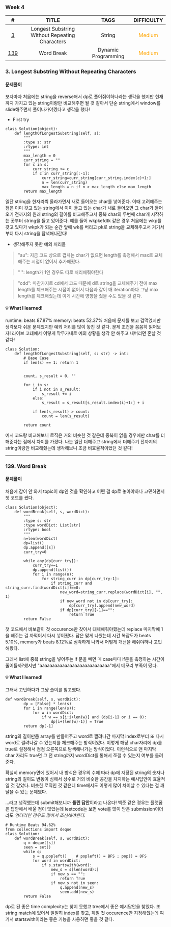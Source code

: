 ### **Week 4**
|                                  #                                   |        TITLE         |        TAGS         |              DIFFICULTY               |
|:--------------------------------------------------------------------:|:--------------------:|:-------------------:|:-------------------------------------:|
| [3](https://leetcode.com/problems/longest-substring-without-repeating-characters/) | Longest Substring Without Repeating Characters |       String        | <span style="color:orange">Medium</span> |
|         [139](https://leetcode.com/problems/word-break/)          |         Word Break          | Dynamic Programming | <span style="color:orange">Medium</span> |

### 3. Longest Substring Without Repeating Characters
#### 문제풀이
보자마자 처음에는 string을 reverse해서 dp로 풀어줘야하나라는 생각을 했지만 현재까지 가지고 있는 string이랑만 비교해주면 될 것 같아서 단순 string에서 window를 slide해주면서 풀어나가야겠다고 생각을 했다!

- First try
```
class Solution(object):
    def lengthOfLongestSubstring(self, s):
        """
        :type s: str
        :rtype: int
        """
        max_length = 0
        curr_string = ""
        for c in s:
            curr_string += c
            if c in curr_string[:-1]:
                curr_string=curr_string[curr_string.index(c)+1:]
                n = len(curr_string)
                max_length = n if n > max_length else max_length
        return max_length
```
일단 string을 한자리씩 올라가면서 새로 들어오는 char를 넣어준다. 이때 고려해주는 점은 이미 갖고 있는 string에서 이미 들고 있는 char가 새로 들어오면 그 char가 들어오기 전까지의 원래 string의 길이를 비교해주고서 중복 char의 두번째 char개 시작하는 곳부터 string을 들고 있어준다.
예를 들어 wkpkefdtk 같은 경우 처음에는 wkp를 갖고 있다가 wkpk가 되는 순간 앞에 wk를 버리고 pk로 string을 교체해주고서 거기서부터 다시 string을 탐색해나간다!

- 생각해주지 못한 예외 처리들
> "au": 지금 코드 상으로 겹치는 char가 없으면 length를 측정해서 max로 교체해주는 시점이 없어서 추가해줬다.

> " ": length가 1인 경우도 따로 처리해줘야한다

> "cdd": 마찬가지로 cd에서 코드 때문에 d로 string을 교체해주기 전에 max length를 체크해주는 시점이 없어서 다음과 같이 매 iteration마다 그냥 max length를 체크해줬는데 이게 시간에 영향을 줬을 수도 있을 것 같다.


#### 💡 What I learned!
runtime: beats 87.87%
memory: beats 52.37%
처음에 문제를 보고 겁먹었지만 생각보다 쉬운 문제였지만 예외 처리를 많이 놓친 것 같다. 문제 조건을 꼼꼼히 읽어보자!
라이브 코테에서 이렇게 막무가내로 예외 상황을 생각 안 해주고 내버리면 혼날 것 같다!

```
class Solution:
    def lengthOfLongestSubstring(self, s: str) -> int:
        # Base Case
        if len(s) == 1: return 1


        count, s_result = 0, ''

        for i in s:
            if i not in s_result:
                s_result += i
            else:
                s_result = s_result[s_result.index(i)+1:] + i

            if len(s_result) > count:
                count = len(s_result)
        
        return count
```
예시 코드랑 비교해보니 로직은 거의 비슷한 것 같은데 중복이 없을 경우에만 char를 더해준다는 점에서 차이를 가졌다. 나는 일단 더해주고 string에서 더해주기 전까지의 string이랑만 비교해줬는데 생각해보니 조금 비효율적이었던 것 같다!

-------------------------------------------------------------------
### 139. Word Break
#### 문제풀이
처음에 감이 안 와서 topic이 dp인 것을 확인하고 어떤 걸 dp로 놓아야하나 고민하면서 첫 코드를 짰다.
```
class Solution(object):
    def wordBreak(self, s, wordDict):
        """
        :type s: str
        :type wordDict: List[str]
        :rtype: bool
        """
        n=len(wordDict)
        dp=list()
        dp.append([s])
        curr_try=0

        while any(dp[curr_try]):
            curr_try+=1
            dp.append(list())
            for i in range(n):
                for string_curr in dp[curr_try-1]:
                    if string_curr and string_curr.find(wordDict[i])==0:
                        new_word=string_curr.replace(wordDict[i], "", 1)
                        if new_word not in dp[curr_try]:
                            dp[curr_try].append(new_word)
                        if dp[curr_try][-1]=="":
                            return True
        return False
```
첫 코드에서 바보같이 첫 occurence만 찾아서 대체해줘야했는데 replace 마지막에 1을 빼주는 걸 까먹어서 다시 넣어줬다. 답은 맞게 나왔는데 시간 복잡도가 beats 5.10%, memory가 beats 8.12%로 심각하게 나와서 어떻게 개선을 해줘야하나 고민해봤다.

그래서 list에 중복 string을 넣어주는 if 문을 빼면 매 case마다 if문을 측정하는 시간이 줄어들까?했지만 "aaaaaaaaaaaaaaaaaaaaaaaaaaaa"에서 메모리 부족이 떴다.



#### 💡 What I learned!
그래서 고민하다가 그냥 풀이를 참고했다.
```
def wordBreak(self, s, wordDict):
        dp = [False] * len(s)
        for i in range(len(s)):
            for w in wordDict:
                if w == s[i:i+len(w)] and (dp[i-1] or i == 0):
                    dp[i+(len(w)-1)] = True
        return dp[-1]
```
string의 길이만큼 array를 만들어주고 word로 짤려나간 마지막 index로부터 또 다시 word로 짤려나갈 수 있는지를 체크해주는 방식이었다. 이렇게 해당 char자리에 dp를 true로 설정해서 점점 오른쪽으로 탐색해나가는 방식이었다. 이런식으로 맨 마지막 char 자리도 true면 그 전 string까지 wordDict를 통해서 쪼갤 수 있는지 여부를 돌려준다.

확실히 memory면에 있어서 내 방식은 경우의 수에 따라 dp에 저장된 string의 숫자나 string의 길이도 변동이 심해서 상수로 거의 비슷한 공간을 차지하는 예시답안이 효율적일 것 같았다.
비슷한 로직인 것 같은데 time에서도 이렇게 많이 차이날 수 있다는 걸 깨달을 수 있는 문제였다.

...라고 생각했는데 submit해보니까 <b>틀린 답안</b>이라고 나온다! 백준 같은 경우는 플랫폼은 답안에서 배울 점이 많았는데 leetcode는 보면 vote를 많이 받은 submission이더라도 <i>엉터리인 경우도 많아서 조심해야한다.</i>

```
# Runtime Beats 94.62%
from collections import deque
class Solution:
    def wordBreak(self, s, wordDict):
        q = deque([s])
        seen = set() 
        while q:
            s = q.popleft()    # popleft() = BFS ; pop() = DFS
            for word in wordDict:
                if s.startswith(word):
                    new_s = s[len(word):]
                    if new_s == "": 
                        return True
                    if new_s not in seen:
                        q.append(new_s)
                        seen.add(new_s)
        return False
```
dp로 된 좋은 time complexity는 찾지 못했고 tree에서 좋은 예시답안을 찾았다.
또 string match에 있어서 일일히 index를 찾고, 제일 첫 occurence만 지정해줬는데 여기서 startswith이라는 좋은 기능을 사용하면 좋을 것 같다.
